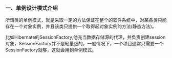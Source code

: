 ### 一、单例设计模式介绍

所谓类的单例模式，就是采取一定的方法保证在整个的软件系统中，对某各类只能存在一个对象实例，并且该类只提供一个取得起对象实例的方法(静态方法)。

比如Hibernate的SessionFactory,他充当数据存储源的代理，并负责创建session对象，SessionFactory并不是轻量级的，一般情况下，一个项目通常只需要一个SessionFactory就够，这就会用到单例模式。